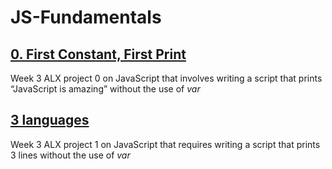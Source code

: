 # JS-Fundamentals

## [0. First Constant, First Print](https://github.com/The-Motolani/JS-Fundamentals/blob/main/0-javascript_is_amazing.js)
Week 3 ALX project 0 on JavaScript that involves writing a script that prints “JavaScript is amazing” without the use of *var*

## [3 languages](https://github.com/The-Motolani/JS-Fundamentals/blob/main/1-multi_languages.js)
Week 3 ALX project 1 on JavaScript that requires writing a script that prints 3 lines without the use of *var*